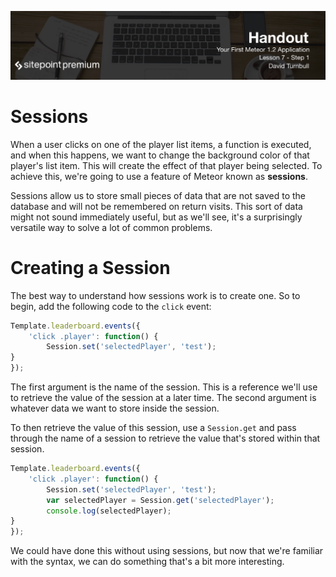 ![](headings/7.1.png)

# Sessions

When a user clicks on one of the player list items, a function is executed, and when this happens, we want to change the background color of that player's list item. This will create the effect of that player being selected. To achieve this, we're going to use a feature of Meteor known as **sessions**. 

Sessions allow us to store small pieces of data that are not saved to the database and will not be remembered on return visits. This sort of data might not sound immediately useful, but as we'll see, it's a surprisingly versatile way to solve a lot of common problems.

# Creating a Session

The best way to understand how sessions work is to create one. So to begin, add the following code to the `click` event:

```js
Template.leaderboard.events({
	'click .player': function() {
		Session.set('selectedPlayer', 'test');
}
});
```

The first argument is the name of the session. This is a reference we'll use to retrieve the value of the session at a later time. The second argument is whatever data we want to store inside the session.

To then retrieve the value of this session, use a `Session.get` and pass through the name of a session to retrieve the value that's stored within that session.

```js
Template.leaderboard.events({
	'click .player': function() {
		Session.set('selectedPlayer', 'test');
		var selectedPlayer = Session.get('selectedPlayer');
		console.log(selectedPlayer);
}
});
```

We could have done this without using sessions, but now that we're familiar with the syntax, we can do something that's a bit more interesting.